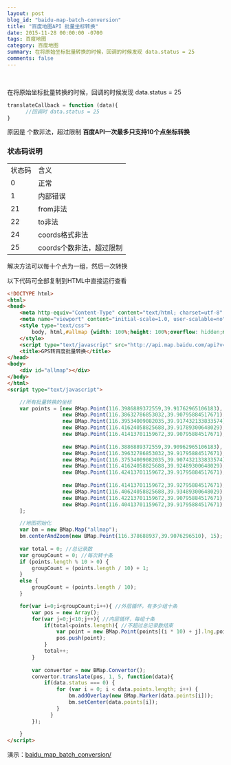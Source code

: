 ```yaml
---
layout: post
blog_id: "baidu-map-batch-conversion"
title: "百度地图API 批量坐标转换"
date: 2015-11-28 00:00:00 -0700
tags: 百度地图
category: 百度地图
summary: 在将原始坐标批量转换的时候，回调的时候发现 data.status = 25
comments: false
---
```

</br>

在将原始坐标批量转换的时候，回调的时候发现 data.status = 25

```js
translateCallback = function (data){
      //回调时 data.status = 25
}
```

原因是 个数非法，超过限制 **百度API一次最多只支持10个点坐标转换**

### 状态码说明

<table class="table table-bordered table-striped table-condensed"> 
    <tr> 
     <td>状态码</td> 
     <td>含义</td> 
    </tr> 
    <tr> 
     <td>0</td> 
     <td>正常</td> 
    </tr>
    <tr> 
     <td>1</td> 
     <td>内部错误</td> 
    </tr>
    <tr> 
     <td>21</td> 
     <td>from非法</td> 
    </tr>
    <tr> 
     <td>22</td> 
     <td>to非法</td> 
    </tr>
    <tr> 
     <td>24</td> 
     <td>coords格式非法</td> 
    </tr>
    <tr> 
     <td>25</td> 
     <td>coords个数非法，超过限制</td> 
    </tr>
</table>

解决方法可以每十个点为一组，然后一次转换

以下代码可全部复制到HTML中直接运行查看

```html
<!DOCTYPE html>
<html>
<head>
    <meta http-equiv="Content-Type" content="text/html; charset=utf-8" />
    <meta name="viewport" content="initial-scale=1.0, user-scalable=no" />
    <style type="text/css">
        body, html,#allmap {width: 100%;height: 100%;overflow: hidden;margin:0;font-family:"微软雅黑";}
    </style>
    <script type="text/javascript" src="http://api.map.baidu.com/api?v=2.0&ak=rmtT1e2a4k770D9jK1ouGODt"></script>
    <title>GPS转百度批量转换</title>
</head>
<body>
    <div id="allmap"></div>
</body>
</html>
<script type="text/javascript">

	//所有批量转换的坐标
    var points = [new BMap.Point(116.3986889372559,39.91762965106183),
                  new BMap.Point(116.38632786853032,39.90795884517671),
                  new BMap.Point(116.39534009082035,39.917432133833574),
                  new BMap.Point(116.41624058825688,39.91789300648029),
                  new BMap.Point(116.41413701159672,39.90795884517671),
				  
				  new BMap.Point(116.3886889372559,39.90962965106183),
                  new BMap.Point(116.39632786853032,39.91795884517671),
                  new BMap.Point(116.37534009082035,39.907432133833574),
                  new BMap.Point(116.41624058825688,39.92489300648029),
                  new BMap.Point(116.42413701159672,39.91795884517671),
				  
				  new BMap.Point(116.41413701159672,39.92795884517671),
				  new BMap.Point(116.40624058825688,39.93489300648029),
                  new BMap.Point(116.42213701159672,39.90795884517671),
				  new BMap.Point(116.40413701159672,39.91795884517671)
    ];

    //地图初始化
    var bm = new BMap.Map("allmap");
    bm.centerAndZoom(new BMap.Point(116.378688937,39.9076296510), 15);
	
	var total = 0; //总记录数
	var groupCount = 0; //每次转十条
    if (points.length % 10 > 0) {
        groupCount = (points.length / 10) + 1;
    }
    else {
        groupCount = (points.length / 10);
    }

	for(var i=0;i<groupCount;i++){ //外层循环，有多少组十条
		var pos = new Array();
		for(var j=0;j<10;j++){ //内层循环，每组十条
			if(total<points.length){ //不超过总记录数结束
				var point = new BMap.Point(points[(i * 10) + j].lng,points[(i * 10) + j].lat);
				pos.push(point);
			}
			total++;
		}
		
		var convertor = new BMap.Convertor();
	    convertor.translate(pos, 1, 5, function(data){
	    	if(data.status === 0) {
		        for (var i = 0; i < data.points.length; i++) {
		            bm.addOverlay(new BMap.Marker(data.points[i]));
		            bm.setCenter(data.points[i]);
		        }
		      }
	    });
		
	}
</script>
```

演示：<a href="http://itmyhome.com/baidu_map_batch_conversion/" target="_blank">baidu_map_batch_conversion/</a>

</br>